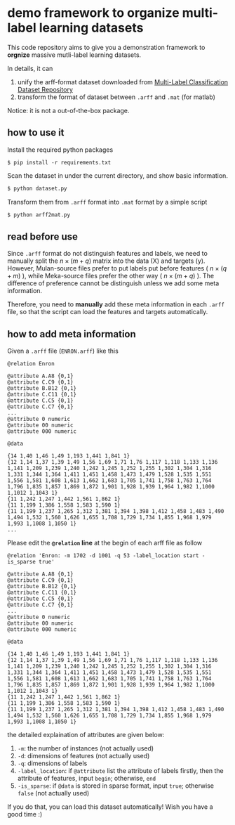 # demo framework to organize multi-label learning datasets

This code repository aims to give you a demonstration framework to **orgnize** massive mutli-label learning datasets. 

In details, it can

1. unify the arff-format dataset downloaded from [Multi-Label Classification Dataset Repository](https://www.uco.es/kdis/mllresources/)
2. transform the format of dataset between `.arff` and `.mat` (for matlab)

Notice: it is not a out-of-the-box package. 

## how to use it

Install the required python packages

```
$ pip install -r requirements.txt
```

Scan the dataset in under the current directory, 
and show basic information. 

```bash
$ python dataset.py
```

Transform them from `.arff` format into `.mat` format by a simple script

```bash
$ python arff2mat.py
```

## read before use

Since `.arff` format do not distinguish features and labels, 
we need to manually split the 
$n \times (m+q)$ matrix into the data (X) and targets (y). 
However, Mulan-source files prefer to put labels put before features 
( $n \times (q+m)$ ), 
while Meka-source files prefer the other way ( $n \times (m+q)$ ). 
The difference of preference cannot be distinguish unless we add some meta information. 

Therefore, you need to **manually** add these meta information in each `.arff` file,
so that the script can load the features and targets automatically. 
 
## how to add meta information

Given a `.arff` file (`ENRON.arff`) like this

```
@relation Enron

@attribute A.A8 {0,1}
@attribute C.C9 {0,1}
@attribute B.B12 {0,1}
@attribute C.C11 {0,1}
@attribute C.C5 {0,1}
@attribute C.C7 {0,1}
...
@attribute 0 numeric
@attribute 00 numeric
@attribute 000 numeric

@data

{14 1,40 1,46 1,49 1,193 1,441 1,841 1}
{12 1,14 1,37 1,39 1,49 1,56 1,69 1,71 1,76 1,117 1,118 1,133 1,136 1,141 1,209 1,239 1,240 1,242 1,245 1,252 1,255 1,302 1,304 1,316 1,331 1,344 1,364 1,411 1,451 1,458 1,473 1,479 1,528 1,535 1,551 1,556 1,581 1,608 1,613 1,662 1,683 1,705 1,741 1,758 1,763 1,764 1,796 1,835 1,857 1,869 1,872 1,901 1,928 1,939 1,964 1,982 1,1000 1,1012 1,1043 1}
{11 1,242 1,247 1,442 1,561 1,862 1}
{11 1,199 1,386 1,558 1,583 1,590 1}
{11 1,199 1,237 1,265 1,312 1,381 1,394 1,398 1,412 1,458 1,483 1,490 1,494 1,532 1,560 1,626 1,655 1,708 1,729 1,734 1,855 1,968 1,979 1,993 1,1008 1,1050 1}
...
```

Please edit the **`@relation` line** at the begin of each arff file as follow 

```
@relation 'Enron: -m 1702 -d 1001 -q 53 -label_location start -is_sparse true'

@attribute A.A8 {0,1}
@attribute C.C9 {0,1}
@attribute B.B12 {0,1}
@attribute C.C11 {0,1}
@attribute C.C5 {0,1}
@attribute C.C7 {0,1}
...
@attribute 0 numeric
@attribute 00 numeric
@attribute 000 numeric

@data

{14 1,40 1,46 1,49 1,193 1,441 1,841 1}
{12 1,14 1,37 1,39 1,49 1,56 1,69 1,71 1,76 1,117 1,118 1,133 1,136 1,141 1,209 1,239 1,240 1,242 1,245 1,252 1,255 1,302 1,304 1,316 1,331 1,344 1,364 1,411 1,451 1,458 1,473 1,479 1,528 1,535 1,551 1,556 1,581 1,608 1,613 1,662 1,683 1,705 1,741 1,758 1,763 1,764 1,796 1,835 1,857 1,869 1,872 1,901 1,928 1,939 1,964 1,982 1,1000 1,1012 1,1043 1}
{11 1,242 1,247 1,442 1,561 1,862 1}
{11 1,199 1,386 1,558 1,583 1,590 1}
{11 1,199 1,237 1,265 1,312 1,381 1,394 1,398 1,412 1,458 1,483 1,490 1,494 1,532 1,560 1,626 1,655 1,708 1,729 1,734 1,855 1,968 1,979 1,993 1,1008 1,1050 1}
``` 

the detailed explaination of attributes are given below: 

1. `-m`: the number of instances (not actually used)
2. `-d`: dimensions of features (not actually used)
3. `-q`: dimensions of labels
4. `-label_location`: if `@attribute` list the attribute of labels firstly, then the attribute of features, input `begin`; otherwise, `end`
5. `-is_sparse`: if `@data` is stored in sparse format, input `true`; otherwise `false` (not actually used)

If you do that, you can load this dataset automatically! 
Wish you have a good time :) 
